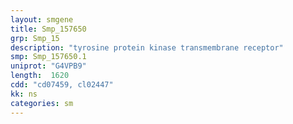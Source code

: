 ```yaml
---
layout: smgene
title: Smp_157650
grp: Smp_15
description: "tyrosine protein kinase transmembrane receptor"
smp: Smp_157650.1
uniprot: "G4VPB9"
length:  1620
cdd: "cd07459, cl02447"
kk: ns
categories: sm
---
```

